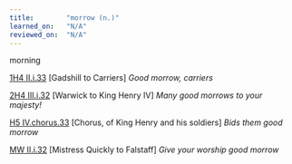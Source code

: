 ```yaml
---
title:        "morrow (n.)"
learned_on:   "N/A"
reviewed_on:  "N/A"
---
```


morning

[1H4 II.i.33](https://www.shakespeareswords.com/Public/Play.aspx?Act=2&Scene=1&WorkId=33#233166) \[Gadshill to Carriers\] *Good morrow, carriers*

[2H4 III.i.32](https://www.shakespeareswords.com/Public/Play.aspx?Act=3&Scene=1&WorkId=39#259453) \[Warwick to King Henry IV\] *Many good morrows to your majesty!*

[H5 IV.chorus.33](https://www.shakespeareswords.com/Public/Play.aspx?Act=4&Scene=0&WorkId=38#255538) \[Chorus, of King Henry and his soldiers\] *Bids them good morrow*

[MW II.i.32](https://www.shakespeareswords.com/Public/Play.aspx?Act=2&Scene=1&WorkId=29#217012) \[Mistress Quickly to Falstaff\] *Give your worship good morrow*

